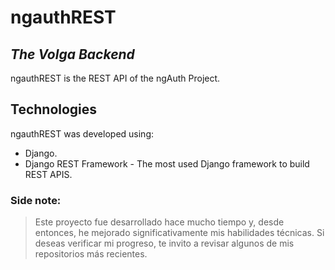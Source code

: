 # ngauthREST
## _The Volga Backend_
ngauthREST is the REST API of the ngAuth Project.
## Technologies
ngauthREST was developed using:
- Django.
- Django REST Framework - The most used Django framework to build REST APIS.
### Side note:
> Este proyecto fue desarrollado hace mucho tiempo y, desde entonces, he mejorado significativamente mis habilidades técnicas. Si deseas verificar mi progreso, te invito a revisar algunos de mis repositorios más recientes.
